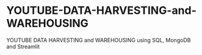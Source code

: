 # YOUTUBE-DATA-HARVESTING-and-WAREHOUSING
YOUTUBE DATA HARVESTING and WAREHOUSING using SQL, MongoDB and Streamlit
